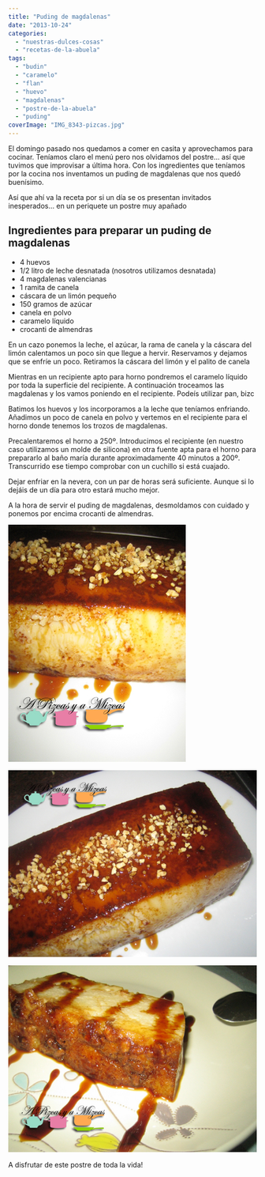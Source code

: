 ```yaml
---
title: "Puding de magdalenas"
date: "2013-10-24"
categories:
  - "nuestras-dulces-cosas"
  - "recetas-de-la-abuela"
tags:
  - "budin"
  - "caramelo"
  - "flan"
  - "huevo"
  - "magdalenas"
  - "postre-de-la-abuela"
  - "puding"
coverImage: "IMG_8343-pizcas.jpg"
---
```




El domingo pasado nos quedamos a comer en casita y aprovechamos para cocinar. Teníamos claro el menú pero nos olvidamos del postre... así que tuvimos que improvisar a última hora. Con los ingredientes que teníamos por la cocina nos inventamos un puding de magdalenas que nos quedó buenísimo.

Así que ahí va la receta por si un día se os presentan invitados inesperados... en un periquete un postre muy apañado

## Ingredientes para preparar un puding de magdalenas

- 4 huevos
- 1/2 litro de leche desnatada (nosotros utilizamos desnatada)
- 4 magdalenas valencianas
- 1 ramita de canela
- cáscara de un limón pequeño
- 150 gramos de azúcar
- canela en polvo
- caramelo líquido
- crocanti de almendras



En un cazo ponemos la leche, el azúcar, la rama de canela y la cáscara del limón calentamos un poco sin que llegue a hervir. Reservamos y dejamos que se enfríe un poco. Retiramos la cáscara del limón y el palito de canela

Mientras en un recipiente apto para horno pondremos el caramelo líquido por toda la superficie del recipiente. A continuación troceamos las magdalenas y los vamos poniendo en el recipiente. Podeís utilizar pan, bizc

Batimos los huevos y los incorporamos a la leche que teníamos enfriando. Añadimos un poco de canela en polvo y vertemos en el recipiente para el horno donde tenemos los trozos de magdalenas.

Precalentaremos el horno a 250º. Introducimos el recipiente (en nuestro caso utilizamos un molde de silicona) en otra fuente apta para el horno para prepararlo al baño maría durante aproximadamente 40 minutos a 200º.  Transcurrido ese tiempo comprobar con un cuchillo si está cuajado.

Dejar enfriar en la nevera, con un par de horas será suficiente. Aunque si lo dejáis de un día para otro estará mucho mejor.

A la hora de servir el puding de magdalenas, desmoldamos con cuidado y ponemos por encima crocanti de almendras.

![puding de magdalenas](images/IMG_8339-pizcas.jpg)

![puding de magdalenas](images/IMG_8340-pizcas.jpg)

![puding de magdalenas](images/IMG_8343-pizcas.jpg)



A disfrutar de este postre de toda la vida!
